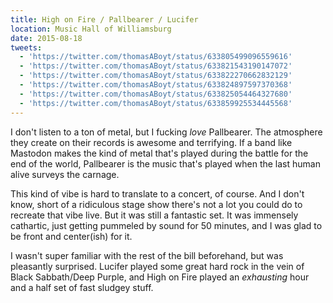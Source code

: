 ```yaml
---
title: High on Fire / Pallbearer / Lucifer
location: Music Hall of Williamsburg
date: 2015-08-18
tweets:
  - 'https://twitter.com/thomasABoyt/status/633805499096559616'
  - 'https://twitter.com/thomasABoyt/status/633821543190147072'
  - 'https://twitter.com/thomasABoyt/status/633822270662832129'
  - 'https://twitter.com/thomasABoyt/status/633824897597370368'
  - 'https://twitter.com/thomasABoyt/status/633825054464327680'
  - 'https://twitter.com/thomasABoyt/status/633859925534445568'
---
```


I don't listen to a ton of metal, but I fucking *love* Pallbearer. The atmosphere they create on their records is awesome and terrifying. If a band like Mastodon makes the kind of metal that's played during the battle for the end of the world, Pallbearer is the music that's played when the last human alive surveys the carnage.

This kind of vibe is hard to translate to a concert, of course. And I don't know, short of a ridiculous stage show there's not a lot you could do to recreate that vibe live. But it was still a fantastic set. It was immensely cathartic, just getting pummeled by sound for 50 minutes, and I was glad to be front and center(ish) for it.

I wasn't super familiar with the rest of the bill beforehand, but was pleasantly surprised. Lucifer played some great hard rock in the vein of Black Sabbath/Deep Purple, and High on Fire played an *exhausting* hour and a half set of fast sludgey stuff.